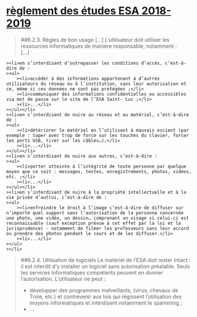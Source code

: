 # [règlement des études ESA 2018-2019](https://www.saint-luc.be/wp-content/uploads/2019/02/www.saint-luc.be-reglement-etudes-esa-2018-2019-modif-consultation-copies.pdf)

> ##6.2.3. Règles de bon usage
> [...]
> L’utilisateur doit utiliser les ressources informatiques de manière responsable, notamment :
><br/>
>[...]
><ul>
    ><li>en s’interdisant d’outrepasser les conditions d’accès, c’est-à-dire de :
    ><ul>
        ><li>accéder à des informations appartenant à d’autres utilisateurs du réseau ou à l’institution, sans leur autorisation et ce, même si ces données ne sont pas protégées ;</li>
        ><li>communiquer des informations confidentielles ou accessibles via mot de passe sur le site de l’ESA Saint- Luc ;</li>
        ><li>...</li>
    ></ul></li>
    ><li>en s’interdisant de nuire au réseau et au matériel, c’est-à-dire de :
    ><ul>
        ><li>détériorer le matériel en l’utilisant à mauvais escient (par exemple : taper avec trop de force sur les touches du clavier, forcer les ports USB, tirer sur les câbles…);</li>
        ><li>...</li>
    ></ul></li>
    ><li>en s’interdisant de nuire aux autres, c’est-à-dire :
    ><ul>
        ><li>porter atteinte à l’intégrité de toute personne par quelque moyen que ce soit : messages, textes, enregistrements, photos, vidéos, etc. ;</li>
        ><li>...</li>
    ></ul></li>
    ><li>en s’interdisant de nuire à la propriété intellectuelle et à la vie privée d’autrui, c’est-à-dire de :
    ><ul>
        ><li>enfreindre le droit à l’image c’est-à-dire de diffuser sur n’importe quel support sans l’autorisation de la personne concernée une photo, une vidéo, un dessin… comprenant un visage si celui-ci est reconnaissable (sauf exception prévue à cet effet par la loi et la jurisprudence) - notamment de filmer les professeurs sans leur accord ou prendre des photos pendant le cours et de les diffuser.</li>
        ><li>...</li>
    ></ul>
    ></li>
></ul>


> ##6.2.4. Utilisation de logiciels
> Le matériel de l’ESA doit rester intact : il est interdit d’y installer un logiciel sans autorisation préalable. Seuls les services informatiques compétents peuvent en donner l’autorisation. L’utilisateur ne peut :
> <ul>
> <li>développer des programmes malveillants, (virus, chevaux de Troie, etc.) et contrevenir aux lois qui régissent l’utilisation des moyens informatiques et interdisent notamment le spamming ;</li>
> <li>...</li>
> </ul>

